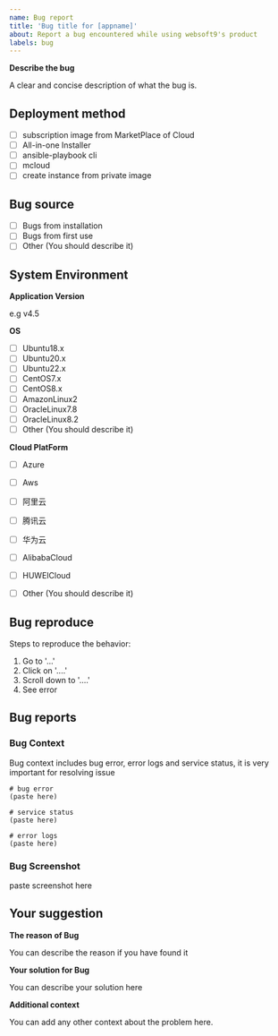 ```yaml
---
name: Bug report
title: 'Bug title for [appname]'
about: Report a bug encountered while using websoft9's product
labels: bug
---
```


**Describe the bug**

A clear and concise description of what the bug is.

## Deployment method

- [ ] subscription image from MarketPlace of Cloud
- [ ] All-in-one Installer
- [ ] ansible-playbook cli
- [ ] mcloud
- [ ] create instance from private image

## Bug source

- [ ] Bugs from installation 
- [ ] Bugs from first use
- [ ] Other (You should describe it)   

## System Environment

**Application Version**

e.g v4.5

**OS**

- [ ] Ubuntu18.x
- [ ] Ubuntu20.x
- [ ] Ubuntu22.x
- [ ] CentOS7.x
- [ ] CentOS8.x
- [ ] AmazonLinux2
- [ ] OracleLinux7.8
- [ ] OracleLinux8.2
- [ ] Other (You should describe it) 

**Cloud PlatForm**

- [ ] Azure
- [ ] Aws
- [ ] 阿里云
- [ ] 腾讯云
- [ ] 华为云
- [ ] AlibabaCloud
- [ ] HUWEICloud
- [ ] Other (You should describe it) 


## Bug reproduce

Steps to reproduce the behavior:

1. Go to '...'
2. Click on '....'
3. Scroll down to '....'
4. See error

## Bug reports

### Bug Context

Bug context includes bug error, error logs and service status, it is very important for resolving issue

```
# bug error
(paste here) 

# service status 
(paste here) 

# error logs
(paste here) 
```

### Bug Screenshot

paste screenshot here

## Your suggestion

**The reason of Bug**

You can describe the reason if you have found it

**Your solution for Bug**

You can describe your solution here

**Additional context**

You can add any other context about the problem here.
